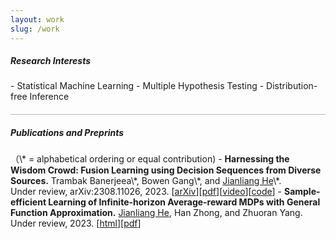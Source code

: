 ```yaml
---
layout: work
slug: /work
---
```

<h5> Research Interests</h5>
- Statistical Machine Learning
- Multiple Hypothesis Testing 
- Distribution-free Inference

<hr style="height:1px;opacity:0.3;color:gray;margin:20px 0px 15px 0px">

<h5> Publications and Preprints</h5>
（\* = alphabetical ordering or equal contribution)
- <b>Harnessing the Wisdom Crowd: Fusion Learning using Decision Sequences from Diverse Sources.</b>
  Trambak Banerjeea\*, Bowen Gang\*, and <u>Jianliang He</u>\*.<br>
  Under review, arXiv:2308.11026, 2023. [<a href="https://arxiv.org/abs/2308.11026">arXiv</a>][<a href="assets/files/IRT_jianliang.pdf">pdf</a>][<a href="https://drive.google.com/file/d/1rp_D84YKNKc9Xk9HnqRdVwV0ys6wvqYI/view">video</a>][<a href="https://github.com/trambakbanerjee/IRT/tree/main">code</a>]
- <b>Sample-efficient Learning of Infinite-horizon Average-reward MDPs with General Function Approximation.</b>
  <u>Jianliang He</u>, Han Zhong, and Zhuoran Yang.<br>
  Under review, 2023. [<a href="https://openreview.net/forum?id=fq1wNrC2ai&">html</a>][<a href="assets/files/aRLFA.pdf">pdf</a>]
